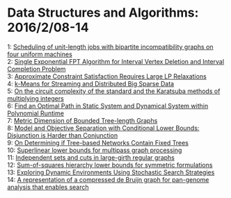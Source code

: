 # Data Structures and Algorithms: 2016/2/08-14  
1: [Scheduling of unit-length jobs with bipartite incompatibility graphs on  four uniform machines](https://doi.org/10.48550/arXiv.1602.01867)  
2: [Single Exponential FPT Algorithm for Interval Vertex Deletion and  Interval Completion Problem](https://doi.org/10.48550/arXiv.1211.4629)  
3: [Approximate Constraint Satisfaction Requires Large LP Relaxations](https://doi.org/10.48550/arXiv.1309.0563)  
4: [k-Means for Streaming and Distributed Big Sparse Data](https://doi.org/10.48550/arXiv.1511.08990)  
5: [On the circuit complexity of the standard and the Karatsuba methods of  multiplying integers](https://doi.org/10.48550/arXiv.1602.02362)  
6: [Find an Optimal Path in Static System and Dynamical System within  Polynomial Runtime](https://doi.org/10.48550/arXiv.1602.02377)  
7: [Metric Dimension of Bounded Tree-length Graphs](https://doi.org/10.48550/arXiv.1602.02610)  
8: [Model and Objective Separation with Conditional Lower Bounds:  Disjunction is Harder than Conjunction](https://doi.org/10.48550/arXiv.1602.02670)  
9: [On Determining if Tree-based Networks Contain Fixed Trees](https://doi.org/10.48550/arXiv.1602.02739)  
10: [Superlinear lower bounds for multipass graph processing](https://doi.org/10.48550/arXiv.1212.6925)  
11: [Independent sets and cuts in large-girth regular graphs](https://doi.org/10.48550/arXiv.1602.02747)  
12: [Sum-of-squares hierarchy lower bounds for symmetric formulations](https://doi.org/10.48550/arXiv.1407.1746)  
13: [Exploring Dynamic Environments Using Stochastic Search Strategies](https://doi.org/10.48550/arXiv.1602.03247)  
14: [A representation of a compressed de Bruijn graph for pan-genome analysis  that enables search](https://doi.org/10.48550/arXiv.1602.03333)  
